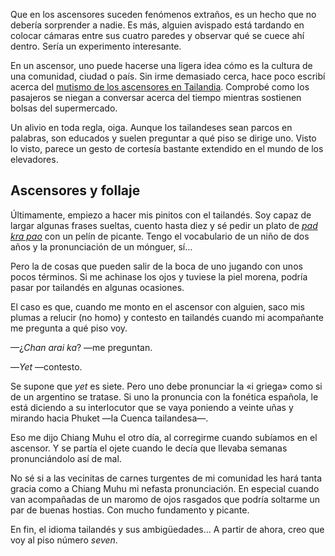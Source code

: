 Que en los ascensores suceden fenómenos extraños, es un hecho que no debería sorprender a nadie. Es más, alguien avispado está tardando en colocar cámaras entre sus cuatro paredes y observar qué se cuece ahí dentro. Sería un experimento interesante.

En un ascensor, uno puede hacerse una ligera idea cómo es la cultura de una comunidad, ciudad o país. Sin irme demasiado cerca, hace poco escribí acerca del [mutismo de los ascensores en Tailandia](https://nomoresheet.es/vecinos). Comprobé como los pasajeros se niegan a conversar acerca del tiempo mientras sostienen bolsas del supermercado.

Un alivio en toda regla, oiga. Aunque los tailandeses sean parcos en palabras, son educados y suelen preguntar a qué piso se dirige uno. Visto lo visto, parece un gesto de cortesía bastante extendido en el mundo de los elevadores.

## Ascensores y follaje

Últimamente, empiezo a hacer mis pinitos con el tailandés. Soy capaz de largar algunas frases sueltas, cuento hasta diez y sé pedir un plato de [*pad kra pao*](https://nomoresheet.es/pad-kra-pao) con un pelín de picante. Tengo el vocabulario de un niño de dos años y la pronunciación de un mónguer, sí...

Pero la de cosas que pueden salir de la boca de uno jugando con unos pocos términos. Si me achinase los ojos y tuviese la piel morena, podría pasar por tailandés en algunas ocasiones.

El caso es que, cuando me monto en el ascensor con alguien, saco mis plumas a relucir (no homo) y contesto en tailandés cuando mi acompañante me pregunta a qué piso voy.

—¿*Chan arai ka*? —me preguntan.

—*Yet* —contesto.

Se supone que *yet* es siete. Pero uno debe pronunciar la «i griega» como si de un argentino se tratase. Si uno la pronuncia con la fonética española, le está diciendo a su interlocutor que se vaya poniendo a veinte uñas y mirando hacia Phuket —la Cuenca tailandesa—.

Eso me dijo Chiang Muhu el otro día, al corregirme cuando subíamos en el ascensor. Y se partía el ojete cuando le decía que llevaba semanas pronunciándolo así de mal.

No sé si a las vecinitas de carnes turgentes de mi comunidad les hará tanta gracia como a Chiang Muhu mi nefasta pronunciación. En especial cuando van acompañadas de un maromo de ojos rasgados que podría soltarme un par de buenas hostias. Con mucho fundamento y picante.

En fin, el idioma tailandés y sus ambigüedades... A partir de ahora, creo que voy al piso número *seven*.